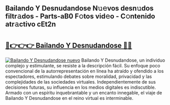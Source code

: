 ## Bailando Y Desnudandose N𝚞𝚎vos desn𝚞dos filtr𝚊dos - Parts-aB0 F𝚘tos vid𝚎o - C𝚘ntenido atr𝚊ctivo cEt2n

# <h2><a href="http://mb5mtk.tromn.icu/?c=Bailando+Y+Desnudandose">🔗👉👉👉 Bailando Y Desnudandose 🔗🔗</a></h2>

[![Bailando Y Desnudandose nuevo](https://i.imgur.com/pEAQMta.gif)](http://mb5mtk.tromn.icu/?c=Bailando+Y+Desnudandose)
Bailando Y Desnudandose, un individuo complejo y estimulante, se resiste a la descripción fácil. Su enfoque poco convencional de la autorrepresentación en línea ha atraído y ofendido a los espectadores, estimulando debates sobre moralidad, privacidad y las complejidades de las sociedades virtuales. Independientemente de sus decisiones futuras, su influencia en los medios digitales es indiscutible. Armado con un espíritu inquebrantable y un encanto innegable, el viaje de Bailando Y Desnudandose en el reino virtual es interminable.
